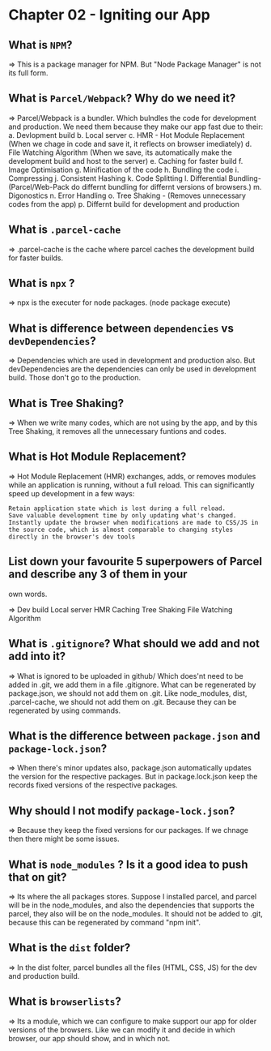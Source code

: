# Chapter 02 - Igniting our App

## What is `NPM`?

=> This is a package manager for NPM. But "Node Package Manager" is not its full form.

## What is `Parcel/Webpack`? Why do we need it?

=> Parcel/Webpack is a bundler. Which bulndles the code for development and production.
We need them because they make our app fast due to their:
a. Devlopment build
b. Local server
c. HMR - Hot Module Replacement (When we chage in code and save it, it reflects on browser imediately)
d. File Watching Algorithm (When we save, its automatically make the development build and host to the server)
e. Caching for faster build
f. Image Optimisation
g. Minification of the code
h. Bundling the code
i. Compressing
j. Consistent Hashing
k. Code Splitting
l. Differential Bundling- (Parcel/Web-Pack do differnt bundling for differnt versions of browsers.)
m. Digonostics
n. Error Handling
o. Tree Shaking - (Removes unnecessary codes from the app)
p. Differnt build for development and production

## What is `.parcel-cache`

=> .parcel-cache is the cache where parcel caches the development build for faster builds.

## What is `npx` ?

=> npx is the executer for node packages. (node package execute)

## What is difference between `dependencies` vs `devDependencies`?

=> Dependencies which are used in development and production also. But devDependencies are the dependencies can only be used in development build. Those don't go to the production.

## What is Tree Shaking?

=> When we write many codes, which are not using by the app, and by this Tree Shaking, it removes all the unnecessary funtions and codes.

## What is Hot Module Replacement?

=> Hot Module Replacement (HMR) exchanges, adds, or removes modules while an application is running, without a full reload. This can significantly speed up development in a few ways:

    Retain application state which is lost during a full reload.
    Save valuable development time by only updating what's changed.
    Instantly update the browser when modifications are made to CSS/JS in the source code, which is almost comparable to changing styles directly in the browser's dev tools

## List down your favourite 5 superpowers of Parcel and describe any 3 of them in your

own words.

=> Dev build
Local server
HMR
Caching
Tree Shaking
File Watching Algorithm

## What is `.gitignore`? What should we add and not add into it?

=> What is ignored to be uploaded in github/ Which does'nt need to be added in .git, we add them in a file .gitignore.
What can be regenerated by package.json, we should not add them on .git. Like node_modules, dist, .parcel-cache, we should not add them on .git. Because they can be regenerated by using commands.

## What is the difference between `package.json` and `package-lock.json`?

=> When there's minor updates also, package.json automatically updates the version for the respective packages. But in package.lock.json keep the records fixed versions of the respective packages.

## Why should I not modify `package-lock.json`?

=> Because they keep the fixed versions for our packages. If we chnage then there might be some issues.

## What is `node_modules` ? Is it a good idea to push that on git?

=> Its where the all packages stores. Suppose I installed parcel, and parcel will be in the node_modules, and also the dependencies that supports the parcel, they also will be on the node_modules.
It should not be added to .git, because this can be regenerated by command "npm init".

## What is the `dist` folder?

=> In the dist folter, parcel bundles all the files (HTML, CSS, JS) for the dev and production build.

## What is `browserlists`?

=> Its a module, which we can configure to make support our app for older versions of the browsers. Like we can modify it and decide in which browser, our app should show, and in which not.
